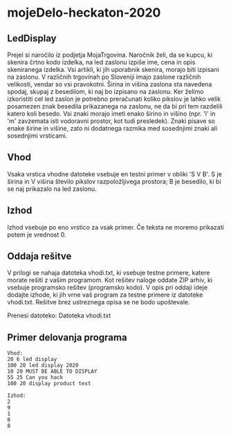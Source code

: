 # mojeDelo-heckaton-2020

## LedDisplay

Prejel si naročilo iz podjetja MojaTrgovina. Naročnik želi, da se kupcu, ki skenira črtno kodo izdelka, na led zaslonu izpiše ime, cena in opis skeniranega izdelka. Vsi artikli, ki jih uporabnik skenira, morajo biti izpisani na zaslonu. V različnih trgovinah po Sloveniji imajo zaslone različnih velikosti, vendar so vsi pravokotni. Širina in višina zaslona sta navedena spodaj, skupaj z besedilom, ki naj bo izpisano na zaslonu. Ker želimo izkoristiti cel led zaslon je potrebno preračunati koliko pikslov je lahko velik posamezen znak besedila prikazanega na zaslonu, ne da bi pri tem razdelili katero koli besedo. Vsi znaki morajo imeti enako širino in višino (npr. 'l' in 'm' zavzemata isti vodoravni prostor, kot tudi presledek). Znaki pisave so enake širine in višine, zato ni dodatnega razmika med sosednjimi znaki ali sosednjimi vrsticami.

## Vhod

Vsaka vrstica vhodne datoteke vsebuje en testni primer v obliki 'S V B'. S je širina in V višina število pikslov razpoložljivega prostora; B je besedilo, ki bi se naj prikazalo na led zaslonu.

## Izhod

Izhod vsebuje po eno vrstico za vsak primer. Če teksta ne moremo prikazati potem je vrednost 0.

## Oddaja rešitve

V prilogi se nahaja datoteka vhodi.txt, ki vsebuje testne primere, katere morate rešiti z vašim programom. Kot rešitev naloge oddate ZIP arhiv, ki vsebuje programsko rešitev (programsko kodo). V opis pri oddaji ideje dodajte izhode, ki jih vrne vaš program za testne primere iz datoteke vhodi.txt. Rešitve brez ustreznega opisa se ne bodo upoštevale.

Prenesi datoteko: Datoteka vhodi.txt

 

## Primer delovanja programa
```
Vhod:
20 6 led display
100 20 led display 2020
10 20 MUST BE ABLE TO DISPLAY
55 25 Can you hack
100 20 display product text

Izhod:
2
9
1
8
8
```

